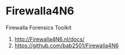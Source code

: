# Firewalla4N6
Firewalla Forensics Toolkit

1. http://Firewalla4N6.nl/docs/
2. https://github.com/bab2501/Firewalla4N6

